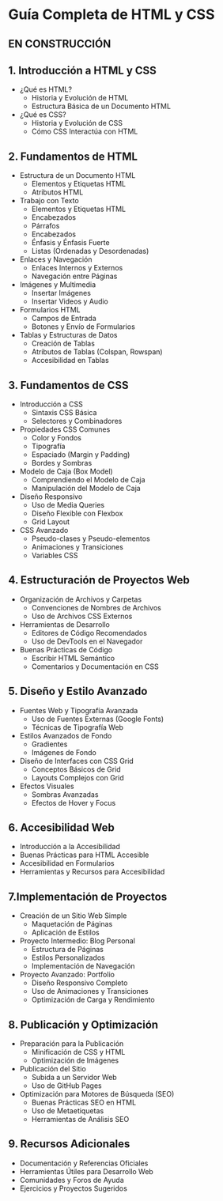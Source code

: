 # Guía Completa de HTML y CSS
## EN CONSTRUCCIÓN

## 1. Introducción a HTML y CSS
* ¿Qué es HTML?
  * Historia y Evolución de HTML
  * Estructura Básica de un Documento HTML
* ¿Qué es CSS?
  * Historia y Evolución de CSS
  * Cómo CSS Interactúa con HTML

## 2. Fundamentos de HTML
* Estructura de un Documento HTML
  * Elementos y Etiquetas HTML
  * Atributos HTML
* Trabajo con Texto
  * Elementos y Etiquetas HTML
  * Encabezados
  * Párrafos
  * Encabezados
  * Énfasis y Énfasis Fuerte
  * Listas (Ordenadas y Desordenadas)
* Enlaces y Navegación
  * Enlaces Internos y Externos
  * Navegación entre Páginas
* Imágenes y Multimedia
  * Insertar Imágenes
  * Insertar Videos y Audio
* Formularios HTML
  * Campos de Entrada
  * Botones y Envío de Formularios
* Tablas y Estructuras de Datos
  * Creación de Tablas
  * Atributos de Tablas (Colspan, Rowspan)
  * Accesibilidad en Tablas
 
## 3. Fundamentos de CSS
* Introducción a CSS
  * Sintaxis CSS Básica
  * Selectores y Combinadores
* Propiedades CSS Comunes
  * Color y Fondos
  * Tipografía
  * Espaciado (Margin y Padding)
  * Bordes y Sombras
* Modelo de Caja (Box Model)
  * Comprendiendo el Modelo de Caja
  * Manipulación del Modelo de Caja
* Diseño Responsivo
  * Uso de Media Queries
  * Diseño Flexible con Flexbox
  * Grid Layout
* CSS Avanzado
  * Pseudo-clases y Pseudo-elementos
  * Animaciones y Transiciones
  * Variables CSS

## 4. Estructuración de Proyectos Web
* Organización de Archivos y Carpetas
  * Convenciones de Nombres de Archivos
  * Uso de Archivos CSS Externos
* Herramientas de Desarrollo
  * Editores de Código Recomendados
  * Uso de DevTools en el Navegador
* Buenas Prácticas de Código
  * Escribir HTML Semántico
  * Comentarios y Documentación en CSS

## 5. Diseño y Estilo Avanzado
* Fuentes Web y Tipografía Avanzada
  * Uso de Fuentes Externas (Google Fonts)
  * Técnicas de Tipografía Web
* Estilos Avanzados de Fondo
  * Gradientes
  * Imágenes de Fondo
* Diseño de Interfaces con CSS Grid
  * Conceptos Básicos de Grid
  * Layouts Complejos con Grid
* Efectos Visuales
  * Sombras Avanzadas
  * Efectos de Hover y Focus

## 6. Accesibilidad Web
* Introducción a la Accesibilidad
* Buenas Prácticas para HTML Accesible
* Accesibilidad en Formularios
* Herramientas y Recursos para Accesibilidad

## 7.Implementación de Proyectos
* Creación de un Sitio Web Simple
  * Maquetación de Páginas
  * Aplicación de Estilos
* Proyecto Intermedio: Blog Personal
  * Estructura de Páginas
  * Estilos Personalizados
  * Implementación de Navegación
* Proyecto Avanzado: Portfolio
  * Diseño Responsivo Completo
  * Uso de Animaciones y Transiciones
  * Optimización de Carga y Rendimiento

## 8. Publicación y Optimización    
* Preparación para la Publicación
  * Minificación de CSS y HTML
  * Optimización de Imágenes
* Publicación del Sitio
  * Subida a un Servidor Web
  * Uso de GitHub Pages
* Optimización para Motores de Búsqueda (SEO)
  * Buenas Prácticas SEO en HTML
  * Uso de Metaetiquetas
  * Herramientas de Análisis SEO

## 9. Recursos Adicionales
* Documentación y Referencias Oficiales
* Herramientas Útiles para Desarrollo Web
* Comunidades y Foros de Ayuda
* Ejercicios y Proyectos Sugeridos
